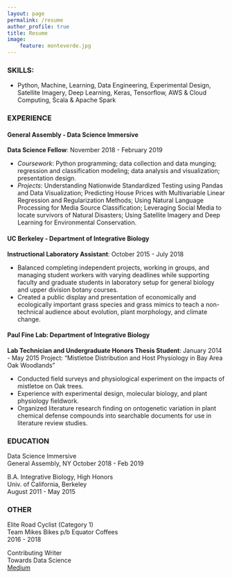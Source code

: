 ```yaml
---
layout: page
permalink: /resume
author_profile: true
title: Resume
image:  
    feature: monteverde.jpg
---
```


### SKILLS: 
- Python, Machine, Learning, Data Engineering, Experimental Design, Satellite Imagery, Deep Learning, Keras, Tensorflow, AWS & Cloud Computing, Scala & Apache Spark

### EXPERIENCE
#### General Assembly - Data Science Immersive
**Data Science Fellow**: November 2018 - February 2019
- _Coursework_: Python programming; data collection and data munging; regression and classification modeling; data analysis and visualization; presentation design.
- _Projects_: Understanding Nationwide Standardized Testing using Pandas and Data Visualization; Predicting House Prices with Multivariable Linear Regression and Regularization Methods; Using Natural Language Processing for Media Source Classification; Leveraging Social Media to locate survivors of Natural Disasters; Using Satellite Imagery and Deep Learning for Environmental Conservation.

#### UC Berkeley - Department of Integrative Biology	
**Instructional Laboratory Assistant**: October 2015 - July 2018	 	 	 		
- Balanced completing independent projects, working in groups, and managing student workers with varying deadlines while supporting faculty and graduate students in laboratory setup for general biology and upper division botany courses.	
- Created a public display and presentation of economically and ecologically important grass species and grass mimics to teach a non-technical audience about evolution, plant morphology, and climate change.

#### Paul Fine Lab: Department of Integrative Biology
**Lab Technician and Undergraduate Honors Thesis Student**: January 2014 - May 2015
Project: “Mistletoe Distribution and Host Physiology in Bay Area Oak Woodlands” 
- Conducted field surveys and physiological experiment on the impacts of mistletoe on Oak trees.
- Experience with experimental design, molecular biology, and plant physiology fieldwork.
- Organized literature research finding on ontogenetic variation in plant chemical defense compounds into searchable documents for use in literature review studies.

### EDUCATION

Data Science Immersive    
General Assembly, NY
October 2018 - Feb 2019

B.A. Integrative Biology, High Honors  
Univ. of California, Berkeley  		 
August 2011 - May 2015  

### OTHER

Elite Road Cyclist (Category 1)  
Team Mikes Bikes p/b Equator Coffees  
2016 - 2018  

Contributing Writer  
Towards Data Science  
[Medium](medium.com/@cambostein)  


